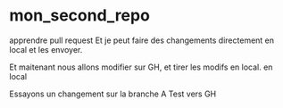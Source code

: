 # mon_second_repo
apprendre pull request
Et je peut faire des changements directement en local et les envoyer.

Et maitenant nous allons modifier sur GH, et tirer les modifs en local.
en local

Essayons un changement sur la branche A
Test vers GH